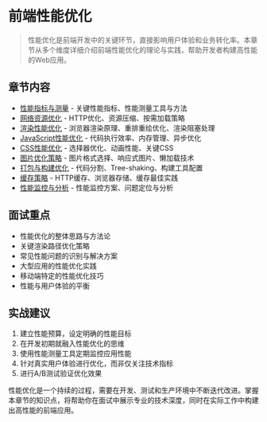 # 前端性能优化

> 性能优化是前端开发中的关键环节，直接影响用户体验和业务转化率。本章节从多个维度详细介绍前端性能优化的理论与实践，帮助开发者构建高性能的Web应用。

## 章节内容

- [性能指标与测量](./01-性能指标与测量.md) - 关键性能指标、性能测量工具与方法
- [网络资源优化](./02-网络资源优化.md) - HTTP优化、资源压缩、按需加载策略
- [渲染性能优化](./03-渲染性能优化.md) - 浏览器渲染原理、重排重绘优化、渲染阻塞处理
- [JavaScript性能优化](./05-JavaScript性能优化.md) - 代码执行效率、内存管理、异步优化
- [CSS性能优化](./06-CSS性能优化.md) - 选择器优化、动画性能、关键CSS
- [图片优化策略](./07-图片优化策略.md) - 图片格式选择、响应式图片、懒加载技术
- [打包与构建优化](./08-打包与构建优化.md) - 代码分割、Tree-shaking、构建工具配置
- [缓存策略](./09-缓存策略.md) - HTTP缓存、浏览器存储、缓存最佳实践
- [性能监控与分析](./10-性能监控与分析.md) - 性能监控方案、问题定位与分析

## 面试重点

- 性能优化的整体思路与方法论
- 关键渲染路径优化策略
- 常见性能问题的识别与解决方案
- 大型应用的性能优化实践
- 移动端特定的性能优化技巧
- 性能与用户体验的平衡

## 实战建议

1. 建立性能预算，设定明确的性能目标
2. 在开发初期就融入性能优化的思维
3. 使用性能测量工具定期监控应用性能
4. 针对真实用户体验进行优化，而非仅关注技术指标
5. 进行A/B测试验证优化效果

性能优化是一个持续的过程，需要在开发、测试和生产环境中不断迭代改进。掌握本章节的知识点，将帮助你在面试中展示专业的技术深度，同时在实际工作中构建出高性能的前端应用。